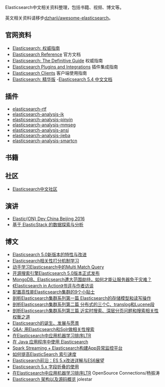 Elasticsearch中文相关资料整理，包括书籍、视频、博文等。

英文相关资料请移步[dzharii/awesome-elasticsearch](https://github.com/dzharii/awesome-elasticsearch)。

## 官网资料
- [Elasticsearch: 权威指南](https://www.elastic.co/guide/cn/elasticsearch/guide/current/index.html)
- [Elasticsearch Reference](https://www.elastic.co/guide/en/elasticsearch/reference/current/index.html) 官方文档
- [Elasticsearch: The Definitive Guide](https://www.elastic.co/guide/en/elasticsearch/guide/current/index.html) 权威指南
- [Elasticsearch Plugins and Integrations](https://www.elastic.co/guide/en/elasticsearch/plugins/current/index.html) 插件集成指南
- [Elasticsearch Clients](https://www.elastic.co/guide/en/elasticsearch/client/index.html) 客户端使用指南
- [Elasticsearch: 精华版](https://liuzxc.gitbooks.io/elasticsearch_reference_cn/basic_concepts.html)
-[Elasticsearch 5.4 中文文档](https://elasticsearch.apachecn.org/#/)

## 插件
- [elasticsearch-rtf](https://github.com/medcl/elasticsearch-rtf)
- [elasticsearch-analysis-ik](https://github.com/medcl/elasticsearch-analysis-ik)
- [elasticsearch-analysis-pinyin](https://github.com/medcl/elasticsearch-analysis-pinyin)
- [elasticsearch-analysis-mmseg](https://github.com/medcl/elasticsearch-analysis-mmseg)
- [elasticsearch-analysis-ansj](https://github.com/NLPchina/elasticsearch-analysis-ansj)
- [elasticsearch-analysis-jieba](https://github.com/huaban/elasticsearch-analysis-jieba)
- [elasticsearch-analysis-smartcn](https://github.com/elastic/elasticsearch-analysis-smartcn)

## 书籍


## 社区
- [Elasticsearch中文社区](http://elasticsearch.cn/)


## 演讲
- [Elastic{ON} Dev China Beijing 2016](http://elasticsearch.cn/article/122)
- [基于 ElasticStack 的数据探索与分析](http://www.infoq.com/cn/presentations/data-exploration-and-analysis-based-on-elasticstack)


## 博文
- [Elasticsearch 5.0新版本的特性与改进](http://www.infoq.com/cn/news/2016/08/Elasticsearch-5-0-Elastic)
- [Elasticsearch相关性打分机制学习](http://ginobefunny.com/post/elasticsearch_relevancy_score/)
- [动手学习Elasticsearch中的Multi Match Query](http://ginobefunny.com/post/elasticsearch_multi_match_query/)
- [开源搜索引擎Elasticsearch 5.0版本正式发布](http://www.infoq.com/cn/news/2016/11/Elasticsearch-5-0-publish)
- [MongoDB、Elasticsearch遭大范围劫持，如何才能让服务器免于灾难？](http://www.infoq.com/cn/news/2017/01/MongoDB-Elasticsearch)
- [《Elasticsearch in Action》书评与作者访谈](http://www.infoq.com/cn/articles/elasticsearch-action)
- [配置高性能Elasticsearch集群的9个小贴士](http://www.infoq.com/cn/news/2017/01/ElasticSearch-9)
- [剖析Elasticsearch集群系列第一篇 Elasticsearch的存储模型和读写操作](http://www.infoq.com/cn/articles/analysis-of-elasticsearch-cluster-part01)
- [剖析Elasticsearch集群系列第二篇 分布式的三个C、translog和Lucene段](http://www.infoq.com/cn/articles/anatomy-of-an-elasticsearch-cluster-part02)
- [剖析Elasticsearch集群系列第三篇 近实时搜索、深层分页问题和搜索相关性权衡之道](http://www.infoq.com/cn/articles/anatomy-of-an-elasticsearch-cluster-part03)
- [Elasticsearch的诞生、发展与愿景](http://www.infoq.com/cn/news/2014/12/elasticsearch-birth-development)
- [Q&A: 用Elasticsearch和Solr做相关性搜索](http://www.infoq.com/cn/articles/relevant-search-book-q-a)
- [在Elasticsearch中应用机器学习排序LTR](http://www.infoq.com/cn/articles/we-are-bringing-learning-to-rank-to-elasticsearch)
- [在 Java 应用程序中使用 Elasticsearch](https://www.ibm.com/developerworks/cn/java/j-use-elasticsearch-java-apps/)
- [Spark Streaming + Elasticsearch构建App异常监控平台](http://tech.meituan.com/spark-streaming-es.html)
- [如何提高ElasticSearch 索引速度](http://www.jianshu.com/p/5eeeeb4375d4)
- [Elasticsearch前沿：ES 5.x改进详解与ES6展望](https://mp.weixin.qq.com/s/yVbZfE7oWGmnfmcFTeSV4w)
- [Elasticsearch 5.x 字段折叠的使用](http://elasticsearch.cn/article/132)
- [在Elasticsearch中应用机器学习排序LTR](http://www.infoq.com/cn/articles/we-are-bringing-learning-to-rank-to-elasticsearch)  OpenSource Connections/杨振涛
- [Elasticsearch 架构以及源码概览](http://jolestar.com/elasticsearch-architecture/) jolestar
